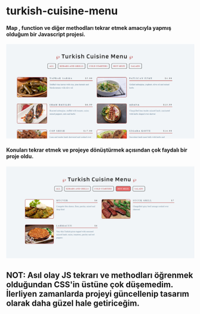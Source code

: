 # turkish-cuisine-menu

#### Map , function ve diğer methodları tekrar etmek amacıyla yapmış olduğum bir Javascript projesi.

<img src="img/Screenshot_1.png">

#### Konuları tekrar etmek ve projeye dönüştürmek açısından çok faydalı bir proje oldu.

<img src="img/Screenshot_2.png">

## NOT: Asıl olay JS tekrarı ve methodları öğrenmek olduğundan CSS'in üstüne çok düşemedim. İlerliyen zamanlarda projeyi güncellenip tasarım olarak daha güzel hale getiriceğim.

